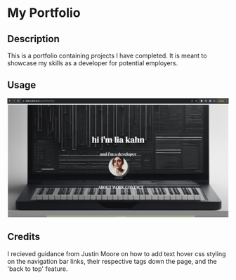 # My Portfolio

## Description

This is a portfolio containing projects I have completed. It is meant to showcase my skills as a developer for potential employers.

## Usage

![alt text](./assets/images/Screenshot%202023-08-22%20at%208.02.21%20PM.png)

## Credits

I recieved guidance from Justin Moore on how to add text hover css styling on the navigation bar links, their respective tags down the page, and the 'back to top' feature.
